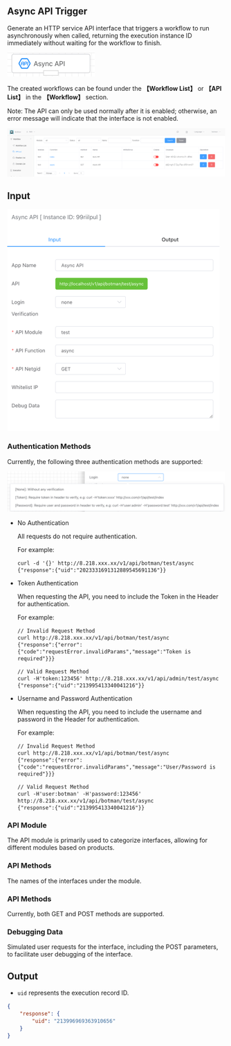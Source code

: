 ## Async API Trigger

Generate an HTTP service API interface that triggers a workflow to run asynchronously when called, returning the execution instance ID immediately without waiting for the workflow to finish.

<img src="./img/trigger_async_api_menu.png" alt="image-20241007153005176" style="zoom:50%;" />

The created workflows can be found under the **【Workflow List】** or **【API List】** in the **【Workflow】** section.

Note: The API can only be used normally after it is enabled; otherwise, an error message will indicate that the interface is not enabled.

<img src="./img/api_list.png" alt="image-20241007153215034" style="zoom:80%;" />



## Input

<img src="./img/async_api_input.png" alt="image-20241007153318985" style="zoom: 50%;" />



### Authentication Methods

Currently, the following three authentication methods are supported:

<img src="./img/api_input_login_verification.png" alt="image-20241007153526472" style="zoom:80%;" />



- No Authentication

  All requests do not require authentication.

  For example:

  ```http
  curl -d '{}' http://8.218.xxx.xx/v1/api/botman/test/async
  {"response":{"uid":"2023331691312889545691136"}}
  ```

- Token Authentication

  When requesting the API, you need to include the Token in the Header for authentication.

  For example:

  ```http
  // Invalid Request Method
  curl http://8.218.xxx.xx/v1/api/botman/test/async
  {"response":{"error":{"code":"requestError.invalidParams","message":"Token is required"}}}
  ```

  ```http
  // Valid Request Method
  curl -H'token:123456' http://8.218.xxx.xx/v1/api/admin/test/async
  {"response":{"uid":"213995413340041216"}}
  ```


- Username and Password Authentication

  When requesting the API, you need to include the username and password in the Header for authentication.

  For example:

  ```http
  // Invalid Request Method
  curl http://8.218.xxx.xx/v1/api/botman/test/async
  {"response":{"error":{"code":"requestError.invalidParams","message":"User/Password is required"}}}
  ```

  ```http
  // Valid Request Method
  curl -H'user:botman' -H'password:123456' http://8.218.xxx.xx/v1/api/botman/test/async
  {"response":{"uid":"213995413340041216"}}
  ```




### API Module

The API module is primarily used to categorize interfaces, allowing for different modules based on products.



### API Methods

The names of the interfaces under the module.



### API Methods

Currently, both GET and POST methods are supported.



### Debugging Data

Simulated user requests for the interface, including the POST parameters, to facilitate user debugging of the interface.



## Output

- `uid` represents the execution record ID.

```json
{
    "response": {
        "uid": "213996969363910656"
    }
}
```

